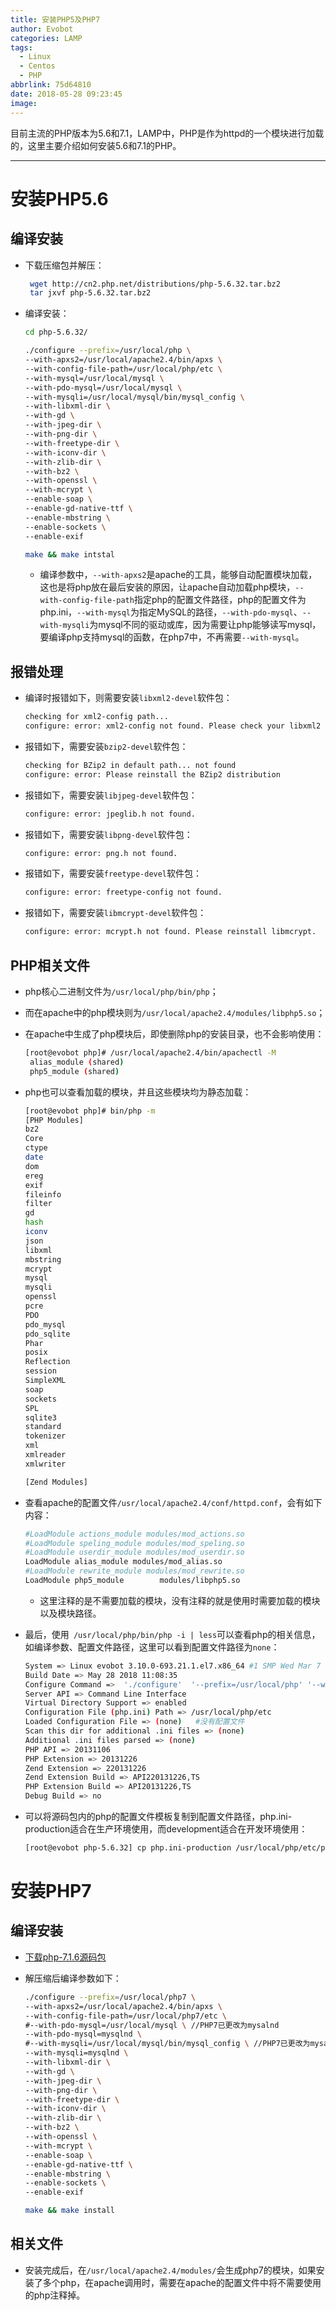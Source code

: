 ```yaml
---
title: 安装PHP5及PHP7
author: Evobot
categories: LAMP
tags:
  - Linux
  - Centos
  - PHP
abbrlink: 75d64810
date: 2018-05-28 09:23:45
image:
---
```




目前主流的PHP版本为5.6和7.1，LAMP中，PHP是作为httpd的一个模块进行加载的，这里主要介绍如何安装5.6和7.1的PHP。

<!--more-->

---

# 安装PHP5.6

## 编译安装

- 下载压缩包并解压：

  ```bash
   wget http://cn2.php.net/distributions/php-5.6.32.tar.bz2
   tar jxvf php-5.6.32.tar.bz2
  ```

- 编译安装：

  ```bash
  cd php-5.6.32/
  
  ./configure --prefix=/usr/local/php \
  --with-apxs2=/usr/local/apache2.4/bin/apxs \
  --with-config-file-path=/usr/local/php/etc \
  --with-mysql=/usr/local/mysql \
  --with-pdo-mysql=/usr/local/mysql \
  --with-mysqli=/usr/local/mysql/bin/mysql_config \
  --with-libxml-dir \
  --with-gd \
  --with-jpeg-dir \
  --with-png-dir \
  --with-freetype-dir \
  --with-iconv-dir \
  --with-zlib-dir \
  --with-bz2 \
  --with-openssl \
  --with-mcrypt \
  --enable-soap \
  --enable-gd-native-ttf \
  --enable-mbstring \
  --enable-sockets \
  --enable-exif
  
  make && make intstal
  ```

  - 编译参数中，`--with-apxs2`是apache的工具，能够自动配置模块加载，这也是将php放在最后安装的原因，让apache自动加载php模块，`--with-config-file-path`指定php的配置文件路径，php的配置文件为php.ini，`--with-mysql`为指定MySQL的路径，`--with-pdo-mysql`、`--with-mysqli`为mysql不同的驱动或库，因为需要让php能够读写mysql，要编译php支持mysql的函数，在php7中，不再需要`--with-mysql`。

## 报错处理

- 编译时报错如下，则需要安装`libxml2-devel`软件包：

  ```bash
  checking for xml2-config path...
  configure: error: xml2-config not found. Please check your libxml2 installation.
  ```

- 报错如下，需要安装`bzip2-devel`软件包：

  ```bash
  checking for BZip2 in default path... not found
  configure: error: Please reinstall the BZip2 distribution
  ```

- 报错如下，需要安装`libjpeg-devel`软件包：

  ```bash
  configure: error: jpeglib.h not found.
  ```

- 报错如下，需要安装`libpng-devel`软件包：

  ```bash
  configure: error: png.h not found.
  ```

- 报错如下，需要安装`freetype-devel`软件包：

  ```bash
  configure: error: freetype-config not found.
  ```

- 报错如下，需要安装`libmcrypt-devel`软件包：

  ```bash
  configure: error: mcrypt.h not found. Please reinstall libmcrypt.
  ```

## PHP相关文件

- php核心二进制文件为`/usr/local/php/bin/php`；

- 而在apache中的php模块则为`/usr/local/apache2.4/modules/libphp5.so`；

- 在apache中生成了php模块后，即使删除php的安装目录，也不会影响使用：

  ```bash
  [root@evobot php]# /usr/local/apache2.4/bin/apachectl -M
   alias_module (shared)
   php5_module (shared)
  ```

- php也可以查看加载的模块，并且这些模块均为静态加载：

  ```bash
  [root@evobot php]# bin/php -m
  [PHP Modules]
  bz2
  Core
  ctype
  date
  dom
  ereg
  exif
  fileinfo
  filter
  gd
  hash
  iconv
  json
  libxml
  mbstring
  mcrypt
  mysql
  mysqli
  openssl
  pcre
  PDO
  pdo_mysql
  pdo_sqlite
  Phar
  posix
  Reflection
  session
  SimpleXML
  soap
  sockets
  SPL
  sqlite3
  standard
  tokenizer
  xml
  xmlreader
  xmlwriter
  
  [Zend Modules]
  ```

- 查看apache的配置文件`/usr/local/apache2.4/conf/httpd.conf`，会有如下内容：

  ```bash
  #LoadModule actions_module modules/mod_actions.so
  #LoadModule speling_module modules/mod_speling.so
  #LoadModule userdir_module modules/mod_userdir.so
  LoadModule alias_module modules/mod_alias.so
  #LoadModule rewrite_module modules/mod_rewrite.so
  LoadModule php5_module        modules/libphp5.so
  ```

  - 这里注释的是不需要加载的模块，没有注释的就是使用时需要加载的模块以及模块路径。

- 最后，使用` /usr/local/php/bin/php -i | less`可以查看php的相关信息，如编译参数、配置文件路径，这里可以看到配置文件路径为`none`：

  ```bash
  System => Linux evobot 3.10.0-693.21.1.el7.x86_64 #1 SMP Wed Mar 7 19:03:37 UTC 2018 x86_64
  Build Date => May 28 2018 11:08:35
  Configure Command =>  './configure'  '--prefix=/usr/local/php' '--with-apxs2=/usr/local/apache2.4/bin/apxs' '--with-config-file-path=/usr/local/php/etc' '--with-mysql=/usr/local/mysql' '--with-pdo-mysql=/usr/local/mysql' '--with-mysqli=/usr/local/mysql/bin/mysql_config' '--with-libxml-dir' '--with-gd' '--with-jpeg-dir' '--with-png-dir' '--with-freetype-dir' '--with-icony-dir' '--with-zliv-dir' '--with-bz2' '--with-openssl' '--with-mcrypt' '--enable-soap' '--enable--gd-native-ttf' '--enable-mbstring' '--enable-sockets' '--enable-exif'
  Server API => Command Line Interface
  Virtual Directory Support => enabled
  Configuration File (php.ini) Path => /usr/local/php/etc
  Loaded Configuration File => (none)	#没有配置文件
  Scan this dir for additional .ini files => (none)
  Additional .ini files parsed => (none)
  PHP API => 20131106
  PHP Extension => 20131226
  Zend Extension => 220131226
  Zend Extension Build => API220131226,TS
  PHP Extension Build => API20131226,TS
  Debug Build => no
  
  ```

- 可以将源码包内的php的配置文件模板复制到配置文件路径，php.ini-production适合在生产环境使用，而development适合在开发环境使用：

  ```bash
  [root@evobot php-5.6.32] cp php.ini-production /usr/local/php/etc/php.ini
  ```

  

# 安装PHP7

## 编译安装

- [下载php-7.1.6源码包](http://cn2.php.net/distributions/php-7.1.6.tar.bz2)

- 解压缩后编译参数如下：

  ```bash
  ./configure --prefix=/usr/local/php7 \
  --with-apxs2=/usr/local/apache2.4/bin/apxs \
  --with-config-file-path=/usr/local/php7/etc \
  #--with-pdo-mysql=/usr/local/mysql \ //PHP7已更改为mysalnd
  --with-pdo-mysql=mysqlnd \
  #--with-mysqli=/usr/local/mysql/bin/mysql_config \ //PHP7已更改为mysalnd
  --with-mysqli=mysqlnd \
  --with-libxml-dir \
  --with-gd \
  --with-jpeg-dir \
  --with-png-dir \
  --with-freetype-dir \
  --with-iconv-dir \
  --with-zlib-dir \
  --with-bz2 \
  --with-openssl \
  --with-mcrypt \
  --enable-soap \
  --enable-gd-native-ttf \
  --enable-mbstring \
  --enable-sockets \
  --enable-exif
  ```

  ```bash
  make && make install
  ```

## 相关文件

- 安装完成后，在`/usr/local/apache2.4/modules/`会生成php7的模块，如果安装了多个php，在apache调用时，需要在apache的配置文件中将不需要使用的php注释掉。



